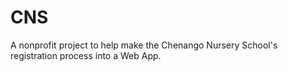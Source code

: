 # CNS
A nonprofit project to help make the Chenango Nursery School's registration process into a Web App.
